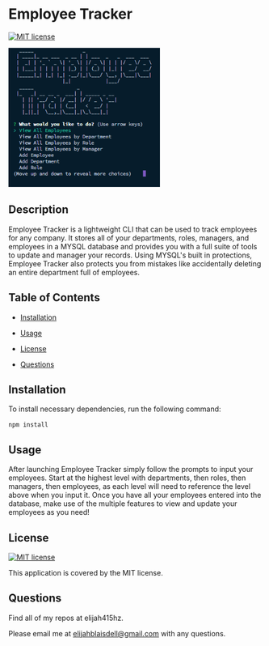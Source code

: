 # Employee Tracker
[![MIT license](https://img.shields.io/badge/License-MIT-blue.svg)](https://lbesson.mit-license.org/)

![Screenshot](assets/screenshot.png)
## Description
Employee Tracker is a lightweight CLI that can be used to track employees for any company. It stores all of your departments, roles, managers, and employees in a MYSQL database and provides you with a full suite of tools to update and manager your records. Using MYSQL's built in protections, Employee Tracker also protects you from mistakes like accidentally deleting an entire department full of employees.
## Table of Contents
* [Installation](#Installation)
* [Usage](#Usage)
* [License](#License)

* [Questions](#Questions)
## Installation
To install necessary dependencies, run the following command:
```
npm install
``` 
## Usage
After launching Employee Tracker simply follow the prompts to input your employees. Start at the highest level with departments, then roles, then managers, then employees, as each level will need to reference the level above when you input it. Once you have all your employees entered into the database, make use of the multiple features to view and update your employees as you need!
## License
[![MIT license](https://img.shields.io/badge/License-MIT-blue.svg)](https://lbesson.mit-license.org/) 

This application is covered by the MIT license.

## Questions
Find all of my repos at elijah415hz. 

Please email me at elijahblaisdell@gmail.com with any questions.
